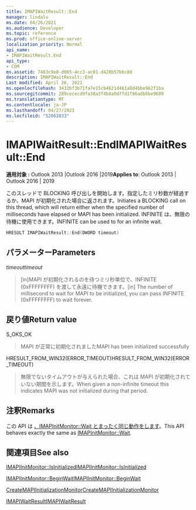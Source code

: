```yaml
---
title: IMAPIWaitResult::End
manager: lindalu
ms.date: 04/26/2021
ms.audience: Developer
ms.topic: reference
ms.prod: office-online-server
localization_priority: Normal
api_name:
- IMAPIWaitResult.End
api_type:
- COM
ms.assetid: 7463c9e8-d065-4cc3-ac01-d428b57bbc88
description: IMAPIWaitResult::End
Last modified: April 26, 2021
ms.openlocfilehash: 3432bf3b71fa7e15cb4621d461a8d4bbe962f1ba
ms.sourcegitcommit: 289cececd9fa38a3f4b8a0d7fd1f86adb6be9689
ms.translationtype: MT
ms.contentlocale: ja-JP
ms.lasthandoff: 04/27/2021
ms.locfileid: "52062033"
---
```

# <a name="imapiwaitresultend"></a><span data-ttu-id="bc3a9-103">IMAPIWaitResult::End</span><span class="sxs-lookup"><span data-stu-id="bc3a9-103">IMAPIWaitResult::End</span></span>
  
<span data-ttu-id="bc3a9-104">**適用対象 :** Outlook 2013 |Outlook 2016 |2019</span><span class="sxs-lookup"><span data-stu-id="bc3a9-104">**Applies to**: Outlook 2013 | Outlook 2016 | 2019</span></span>

<span data-ttu-id="bc3a9-105">このスレッドで BLOCKING 呼び出しを開始します。指定したミリ秒数が経過するか、MAPI が初期化された場合に返されます。</span><span class="sxs-lookup"><span data-stu-id="bc3a9-105">Initiates a BLOCKING call on this thread, which will return either when the specified number of milliseconds have elapsed or MAPI has been initialized.</span></span> <span data-ttu-id="bc3a9-106">INFINITE は、無限の待機に使用できます。</span><span class="sxs-lookup"><span data-stu-id="bc3a9-106">INFINITE can be used to for an infinite wait.</span></span>

```cpp
HRESULT IMAPIWaitResult::End(DWORD timeout)
```

## <a name="parameters"></a><span data-ttu-id="bc3a9-107">パラメーター</span><span class="sxs-lookup"><span data-stu-id="bc3a9-107">Parameters</span></span>

<span data-ttu-id="bc3a9-108">_timeout_</span><span class="sxs-lookup"><span data-stu-id="bc3a9-108">_timeout_</span></span>
> <span data-ttu-id="bc3a9-109">[in]MAPI が初期化されるのを待つミリ秒単位で、INFINITE (0xFFFFFFFF) を渡して永遠に待機できます。</span><span class="sxs-lookup"><span data-stu-id="bc3a9-109">[in] The number of millisecond to wait for MAPI to be initialized, you can pass INFINITE (0xFFFFFFFF) to wait forever.</span></span>

## <a name="return-value"></a><span data-ttu-id="bc3a9-110">戻り値</span><span class="sxs-lookup"><span data-stu-id="bc3a9-110">Return value</span></span>

<span data-ttu-id="bc3a9-111">S_OK</span><span class="sxs-lookup"><span data-stu-id="bc3a9-111">S_OK</span></span>
> <span data-ttu-id="bc3a9-112">MAPI が正常に初期化されました</span><span class="sxs-lookup"><span data-stu-id="bc3a9-112">MAPI has been initialized successfully</span></span>

<span data-ttu-id="bc3a9-113">HRESULT_FROM_WIN32(ERROR_TIMEOUT)</span><span class="sxs-lookup"><span data-stu-id="bc3a9-113">HRESULT_FROM_WIN32(ERROR_TIMEOUT)</span></span>
> <span data-ttu-id="bc3a9-114">無限でないタイムアウトが与えられた場合、これは MAPI が初期化されていない期間を示します。</span><span class="sxs-lookup"><span data-stu-id="bc3a9-114">When given a non-infinite timeout this indicates MAPI was not initialized during that period.</span></span>

## <a name="remarks"></a><span data-ttu-id="bc3a9-115">注釈</span><span class="sxs-lookup"><span data-stu-id="bc3a9-115">Remarks</span></span>
<span data-ttu-id="bc3a9-116">この API は [、IMAPInitMonitor::Wait とまったく同じ動作をします](imapiinitmonitor-wait.md)。</span><span class="sxs-lookup"><span data-stu-id="bc3a9-116">This API behaves exactly the same as [IMAPInitMonitor::Wait](imapiinitmonitor-wait.md).</span></span>
  
## <a name="see-also"></a><span data-ttu-id="bc3a9-117">関連項目</span><span class="sxs-lookup"><span data-stu-id="bc3a9-117">See also</span></span>

[<span data-ttu-id="bc3a9-118">IMAPIInitMonitor::IsInitialized</span><span class="sxs-lookup"><span data-stu-id="bc3a9-118">IMAPIInitMonitor::IsInitialized</span></span>](imapiinitmonitor-isinitialized.md)

[<span data-ttu-id="bc3a9-119">IMAPIInitMonitor::BeginWait</span><span class="sxs-lookup"><span data-stu-id="bc3a9-119">IMAPIInitMonitor::BeginWait</span></span>](imapiinitmonitor-beginwait.md)

[<span data-ttu-id="bc3a9-120">CreateMAPIInitializationMonitor</span><span class="sxs-lookup"><span data-stu-id="bc3a9-120">CreateMAPIInitializationMonitor</span></span>](createmapiinitializationmonitor.md)

[<span data-ttu-id="bc3a9-121">IMAPIWaitResult</span><span class="sxs-lookup"><span data-stu-id="bc3a9-121">IMAPIWaitResult</span></span>](imapiwaitresultiunknown.md)
